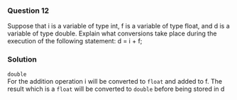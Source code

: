 ### Question 12

Suppose that i is a variable of type int, f is a variable of type float, and d is a variable of type double. Explain what conversions take place during the execution of the following statement:
d = i + f;

### Solution

`double`  
For the addition operation i will be converted to `float` and added to f. The result which is a `float` will be converted to `double` before being stored in d
